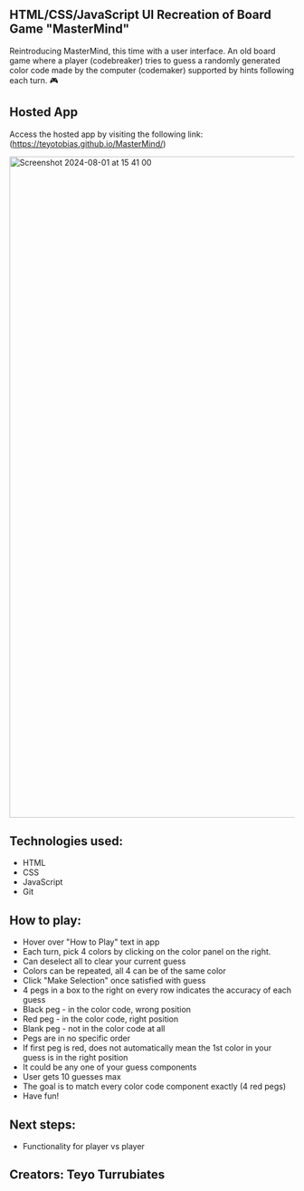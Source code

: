 ## HTML/CSS/JavaScript UI Recreation of Board Game "MasterMind"
Reintroducing MasterMind, this time with a user interface. An old board game where a player (codebreaker) tries to guess a randomly generated
color code made by the computer (codemaker) supported by hints following each turn. 🎮

## Hosted App
Access the hosted app by visiting the following link: (https://teyotobias.github.io/MasterMind/)

<img width="1168" alt="Screenshot 2024-08-01 at 15 41 00" src="https://github.com/user-attachments/assets/d30cc80d-d4a7-4c32-b2e5-645a040633f4">


## Technologies used:
* HTML
* CSS
* JavaScript
* Git

## How to play:
* Hover over "How to Play" text in app
* Each turn, pick 4 colors by clicking on the color panel on the right.
* Can deselect all to clear your current guess
* Colors can be repeated, all 4 can be of the same color
* Click "Make Selection" once satisfied with guess
* 4 pegs in a box to the right on every row indicates the accuracy of each guess
* Black peg - in the color code, wrong position
* Red peg - in the color code, right position
* Blank peg - not in the color code at all
* Pegs are in no specific order
* If first peg is red, does not automatically mean the 1st color in your guess is in the right position
* It could be any one of your guess components
* User gets 10 guesses max
* The goal is to match every color code component exactly (4 red pegs)
* Have fun!

## Next steps:
* Functionality for player vs player 

## Creators: Teyo Turrubiates


